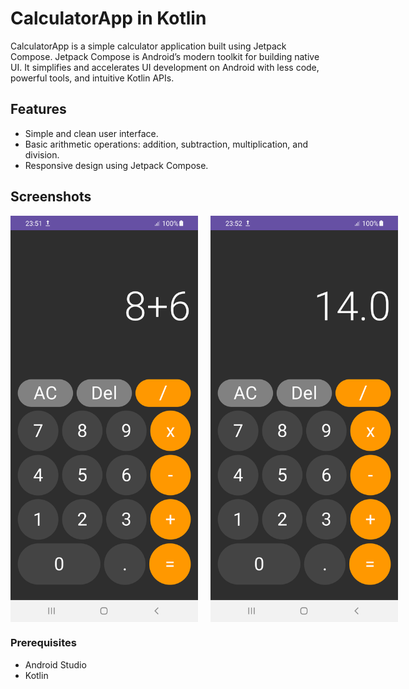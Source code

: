 # CalculatorApp in Kotlin

CalculatorApp is a simple calculator application built using Jetpack Compose. Jetpack Compose is Android’s modern toolkit for building native UI. It simplifies and accelerates UI development on Android with less code, powerful tools, and intuitive Kotlin APIs.

## Features

- Simple and clean user interface.
- Basic arithmetic operations: addition, subtraction, multiplication, and division.
- Responsive design using Jetpack Compose.

## Screenshots

<div style="display: flex; justify-content: space-between;">
    <img src="appPhotos/AddPhoto.png" alt="Calculator Screenshot Addition" width="300" style="margin-right: 10px;"/>
    <img src="appPhotos/ResultPhoto.png" alt="Calculator Screenshot Result" width="300" style="margin-left: 10px;"/>
</div>

### Prerequisites

- Android Studio
- Kotlin
